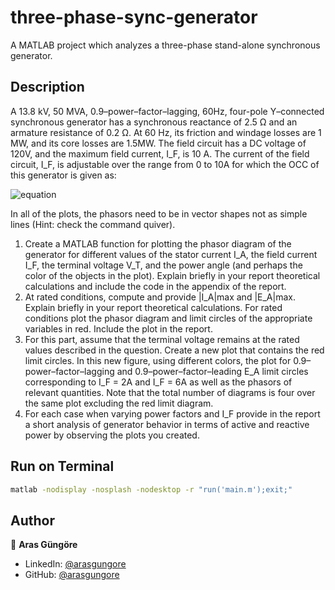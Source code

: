 # three-phase-sync-generator

A MATLAB project which analyzes a three-phase stand-alone synchronous generator.



## Description

A 13.8 kV, 50 MVA, 0.9–power–factor–lagging, 60Hz, four-pole Y–connected synchronous generator has a synchronous
reactance of 2.5 Ω and an armature resistance of 0.2 Ω. At 60 Hz, its friction and windage losses are 1 MW, and
its core losses are 1.5MW. The field circuit has a DC voltage of 120V, and the maximum field current, I_F, is 10 A.
The current of the field circuit, I_F, is adjustable over the range from 0 to 10A for which the OCC of this generator is given as:

![equation](https://latex.codecogs.com/svg.image?%5Clarge%20V_%7BT,OpenCircuit%7D(I_F)=20%5C,(1.05-%5Cexp(-0.3%5C,I_F))%5C;kV)

In all of the plots, the phasors need to be in vector shapes not as simple lines (Hint: check the
command quiver).

1. Create a MATLAB function for plotting the phasor diagram of the generator for different
    values of the stator current I_A, the field current I_F, the terminal voltage V_T, and
    the power angle (and perhaps the color of the objects in the plot). Explain briefly in
    your report theoretical calculations and include the code in the appendix of the report.
2. At rated conditions, compute and provide |I_A|max and |E_A|max. Explain briefly in your
    report theoretical calculations. For rated conditions plot the phasor diagram and limit
    circles of the appropriate variables in red. Include the plot in the report.
3. For this part, assume that the terminal voltage remains at the rated values described in the
    question. Create a new plot that contains the red limit circles. In this new figure, using
    different colors, the plot for 0.9–power–factor–lagging and 0.9–power–factor–leading E_A limit
    circles corresponding to I_F = 2A and I_F = 6A as well as the phasors of relevant quantities.
    Note that the total number of diagrams is four over the same plot excluding the red limit
    diagram.
4. For each case when varying power factors and I_F provide in the report a short analysis of
    generator behavior in terms of active and reactive power by observing the plots you created.



## Run on Terminal

```sh
matlab -nodisplay -nosplash -nodesktop -r "run('main.m');exit;"
```



## Author

👤 **Aras Güngöre**

* LinkedIn: [@arasgungore](https://www.linkedin.com/in/arasgungore)
* GitHub: [@arasgungore](https://github.com/arasgungore)
